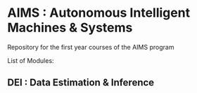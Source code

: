 # AIMS : Autonomous Intelligent Machines &amp; Systems
Repository for the first year courses of the AIMS program

List of Modules:

## DEI : Data Estimation & Inference